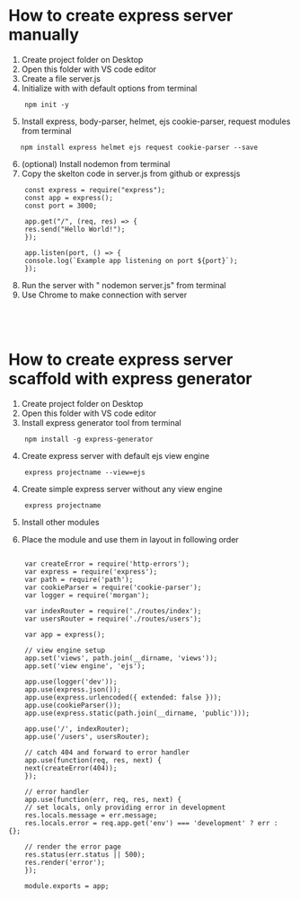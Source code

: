 # How to create express server manually

1. Create project folder on Desktop
2. Open this folder with VS code editor
3. Create a file server.js
4. Initialize with with default options from terminal

```
    npm init -y
```

5. Install express, body-parser, helmet, ejs cookie-parser, request modules from terminal

```
   npm install express helmet ejs request cookie-parser --save
```

6. (optional) Install nodemon from terminal
7. Copy the skelton code in server.js from github or expressjs

```
    const express = require("express");
    const app = express();
    const port = 3000;

    app.get("/", (req, res) => {
    res.send("Hello World!");
    });

    app.listen(port, () => {
    console.log(`Example app listening on port ${port}`);
    });
```

8. Run the server with " nodemon server.js" from terminal
9. Use Chrome to make connection with server
   <br>
   <br>
   <br>
   <br>

# How to create express server scaffold with express generator

1. Create project folder on Desktop
2. Open this folder with VS code editor
3. Install express generator tool from terminal

```
	npm install -g express-generator
```

4. Create express server with default ejs view engine

```
	express projectname --view=ejs
```

4. Create simple express server without any view engine

```
	express projectname
```

5. Install other modules

6. Place the module and use them in layout in following order

```

    var createError = require('http-errors');
    var express = require('express');
    var path = require('path');
    var cookieParser = require('cookie-parser');
    var logger = require('morgan');

    var indexRouter = require('./routes/index');
    var usersRouter = require('./routes/users');

    var app = express();

    // view engine setup
    app.set('views', path.join(__dirname, 'views'));
    app.set('view engine', 'ejs');

    app.use(logger('dev'));
    app.use(express.json());
    app.use(express.urlencoded({ extended: false }));
    app.use(cookieParser());
    app.use(express.static(path.join(__dirname, 'public')));

    app.use('/', indexRouter);
    app.use('/users', usersRouter);

    // catch 404 and forward to error handler
    app.use(function(req, res, next) {
    next(createError(404));
    });

    // error handler
    app.use(function(err, req, res, next) {
    // set locals, only providing error in development
    res.locals.message = err.message;
    res.locals.error = req.app.get('env') === 'development' ? err : {};

    // render the error page
    res.status(err.status || 500);
    res.render('error');
    });

    module.exports = app;


```
